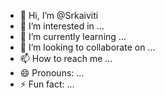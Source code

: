 - 👋 Hi, I’m @Srkaiviti
- 👀 I’m interested in ...
- 🌱 I’m currently learning ...
- 💞️ I’m looking to collaborate on ...
- 📫 How to reach me ...
- 😄 Pronouns: ...
- ⚡ Fun fact: ...

<!---
Srkaiviti/Srkaiviti is a ✨ special ✨ repository because its `README.md` (this file) appears on your GitHub profile.
You can click the Preview link to take a look at your changes.
--->
